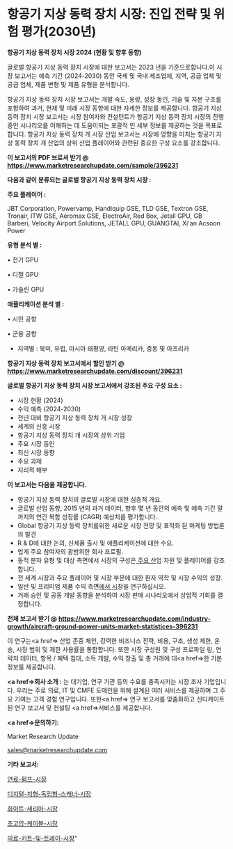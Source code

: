 # 항공기 지상 동력 장치 시장: 진입 전략 및 위험 평가(2030년)

<strong>항공기 지상 동력 장치 시장 2024 (현황 및 향후 동향)</strong>

글로벌 항공기 지상 동력 장치 시장에 대한 보고서는 2023 년을 기준으로합니다.이 시장 보고서는 예측 기간 (2024-2030) 동안 국제 및 국내 제조업체, 지역, 공급 업체 및 공급 업체, 제품 변형 및 제품 유형을 분석합니다.

항공기 지상 동력 장치 시장 보고서는 개발 속도, 용량, 성장 동인, 기술 및 자본 구조를 포함하여 과거, 현재 및 미래 시장 동향에 대한 자세한 정보를 제공합니다. 항공기 지상 동력 장치 시장 보고서는 시장 참여자와 컨설턴트가 항공기 지상 동력 장치 시장의 진행중인 시나리오를 이해하는 데 도움이되는 포괄적 인 세부 정보를 제공하는 것을 목표로합니다. 항공기 지상 동력 장치 개 시장 산업 보고서는 시장에 영향을 미치는 항공기 지상 동력 장치 개 산업의 상위 산업 플레이어와 관련된 중요한 구성 요소를 강조합니다.



<strong>이 보고서의 PDF 브로셔 받기 @ <a href=https://www.marketresearchupdate.com/sample/396231>https://www.marketresearchupdate.com/sample/396231</a></strong>



<strong>다음과 같이 분류되는 글로벌 항공기 지상 동력 장치 시장 :</strong>



<strong>주요 플레이어 :</strong>

JBT Corporation, Powervamp, Handiquip GSE, TLD GSE, Textron GSE, Tronair, ITW GSE, Aeromax GSE, ElectroAir, Red Box, Jetall GPU, GB Barberi, Velocity Airport Solutions, JETALL GPU, GUANGTAI, Xi&#39;an Acsoon Power



<strong>유형 분석 별 :</strong>

• 전기 GPU

• 디젤 GPU

• 가솔린 GPU



<strong>애플리케이션 분석 별 :</strong>

• 시민 공항

• 군용 공항

<ul>
  <li>지역별 : 북미, 유럽, 아시아 태평양, 라틴 아메리카, 중동 및 아프리카</li>
</ul>


<strong>항공기 지상 동력 장치 보고서에서 할인 받기 @ <a href=https://www.marketresearchupdate.com/discount/396231>https://www.marketresearchupdate.com/discount/396231</a></strong>



<strong>글로벌 항공기 지상 동력 장치 시장 보고서에서 강조된 주요 구성 요소 :</strong>
<ul>
  <li>시장 현황 (2024)</li>
  <li>수익 예측 (2024-2030)</li>
  <li>전년 대비 항공기 지상 동력 장치 개 시장 성장</li>
  <li>세계의 신흥 시장</li>
  <li>항공기 지상 동력 장치 개 시장의 상위 기업</li>
  <li>주요 시장 동인</li>
  <li>최신 시장 동향</li>
  <li>주요 과제</li>
  <li>지리적 해부</li>
</ul>


<strong>이 보고서는 다음을 제공합니다.</strong>
<ul>
  <li>항공기 지상 동력 장치의 글로벌 시장에 대한 심층적 개요.</li>
  <li>글로벌 산업 동향, 2015 년의 과거 데이터, 향후 몇 년 동안의 예측 및 예측 기간 말까지의 연간 복합 성장률 (CAGR) 예상치를 평가합니다.</li>
  <li>Global 항공기 지상 동력 장치를위한 새로운 시장 전망 및 표적화 된 마케팅 방법론의 발견</li>
  <li>R &amp; D에 대한 논의, 신제품 출시 및 애플리케이션에 대한 수요.</li>
  <li>업계 주요 참여자의 광범위한 회사 프로필.</li>
  <li>동적 분자 유형 및 대상 측면에서 시장의 구성은<a href=> 주요 산</a>업 자원 및 플레이어를 강조합니다.</li>
  <li>전 세계 시장과 주요 플레이어 및 시장 부문에 대한 환자 역학 및 시장 수익의 성장.</li>
  <li>일반 및 프리미엄 제품 수익 측면<a href=>에서 시</a>장을 연구하십시오.</li>
  <li>거래 승인 및 공동 개발 동향을 분석하여 시장 판매 시나리오에서 상업적 기회를 결정합니다.</li>
</ul>



<strong>전체 보고서 받기 @ <a href=https://www.marketresearchupdate.com/industry-growth/aircraft-ground-power-units-market-statistices-396231>https://www.marketresearchupdate.com/industry-growth/aircraft-ground-power-units-market-statistices-396231</a></strong>

이 연구는<a href=> 산업 존중</a> 체인, 강력한 비즈니스 전략, 비용, 구조, 생성 제한, 운송, 시장 범위 및 제한 사용률을 통합합니다. 또한 시장 구성원 및 구성 프로파일 링, 연락처 데이터, 항목 / 혜택 침대, 소득 개발, 수익 창출 및 총 거래에 대<a href=>한 기본 </a>정보를 제공합니다.



<strong><a href=>회사 소</a>개 :</strong>
는 대기업, 연구 기관 등의 수요를 충족시키는 시장 조사 기업입니다. 우리는 주로 의료, IT 및 CMFE 도메인을 위해 설계된 여러 서비스를 제공하며 그 주요 기여는 고객 경험 연구입니다. 또한<a href=> 연구 보</a>고서를 맞춤화하고 신디케이트 된 연구 보고서 및 컨설팅 <a href=>서비스</a>를 제공합니다.



<strong><a href=>문의하기:</a></strong>

Market Research Update

sales@marketresearchupdate.com



<strong>기타 보고서:</strong>

<a href=https://www.linkedin.com/pulse/연료-펌프-시장-경쟁-분석-및-성장-잠재력-2029-survey-spotlight-pro-24-analysis/>연료-펌프-시장</a>

<a href=https://www.linkedin.com/pulse/디지털-치형-독립형-스캐너-시장-현재-및-미래-성장-2029-fgukf/>디지털-치형-독립형-스캐너-시장</a>

<a href=https://www.linkedin.com/pulse/화이트-세리아-시장-진입-전략-및-위험-평가2029년-survey-spotlight-pro-24-analysis-lxacf/>화이트-세리아-시장</a>

<a href=https://www.linkedin.com/pulse/초고압-케이블-시장-경쟁-분석-및-성장-잠재력-2030-trend-tracking-tips-360-analysis-66k0f/>초고압-케이블-시장</a>

<a href=https://www.linkedin.com/pulse/의료-키트-및-트레이-시장-규모-성장-2023-trendsetters-talk-360-analysis-yctzf/>의료-키트-및-트레이-시장</a>"
